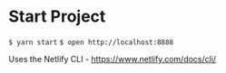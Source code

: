 # Start Project
`$ yarn start`
`$ open http://localhost:8888`

Uses the Netlify CLI - https://www.netlify.com/docs/cli/
